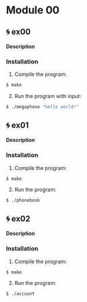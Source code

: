 # Module 00

## 🌀 ex00
#### Description

### Installation
1. Compile the program:
```bash 
$ make 
```
2. Run the program with input:
```bash 
$ ./megaphone "hello world!"
```

## 🌀 ex01
#### Description
### Installation
1. Compile the program:
```bash 
$ make 
```
2. Run the program:
```bash 
$ ./phonebook
```

## 🌀 ex02
#### Description
### Installation
1. Compile the program:
```bash 
$ make 
```
2. Run the program:
```bash 
$ ./account
```
